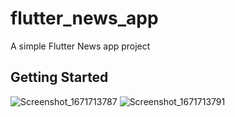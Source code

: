 # flutter_news_app

A simple Flutter News app project

## Getting Started


![Screenshot_1671713787](https://user-images.githubusercontent.com/63741374/209140117-ddc78d36-6756-4d45-afd2-3ec46fb92de0.png)
![Screenshot_1671713791](https://user-images.githubusercontent.com/63741374/209140199-ee1be70a-4f11-48a3-8ed8-3df9873e3743.png)
